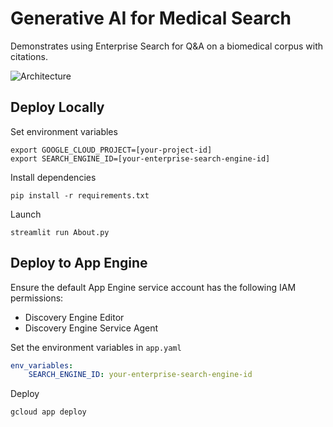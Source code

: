 # Generative AI for Medical Search

Demonstrates using Enterprise Search for Q&A on a biomedical corpus with citations.  

![Architecture](https://github.com/vijaykyr/genai-demos/blob/main/medical_search/app/images/architecture.png "Architecture")

## Deploy Locally
Set environment variables
```commandline
export GOOGLE_CLOUD_PROJECT=[your-project-id]
export SEARCH_ENGINE_ID=[your-enterprise-search-engine-id]
```
Install dependencies
```commandline
pip install -r requirements.txt
```
Launch
```commandline
streamlit run About.py
```

## Deploy to App Engine

Ensure the default App Engine service account has the following IAM permissions:
- Discovery Engine Editor
- Discovery Engine Service Agent

Set the environment variables in `app.yaml`
```yaml
env_variables:
    SEARCH_ENGINE_ID: your-enterprise-search-engine-id
```

Deploy
```commandline
gcloud app deploy
```
